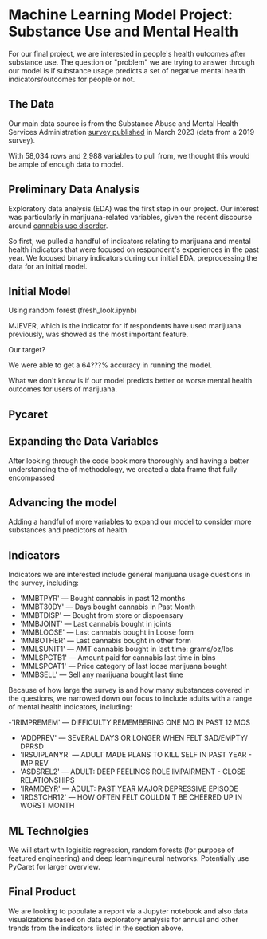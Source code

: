 # Machine Learning Model Project: Substance Use and Mental Health

For our final project, we are interested in people's health outcomes after substance use. The question or "problem" we are trying to answer through our model is if substance usage predicts a set of negative mental health indicators/outcomes for people or not.

## The Data

Our main data source is from the Substance Abuse and Mental Health Services Administration [survey published](https://www.datafiles.samhsa.gov/sites/default/files/field-uploads-protected/studies/NSDUH-2021/NSDUH-2021-datasets/NSDUH-2021-DS0001/NSDUH-2021-DS0001-info/NSDUH-2021-DS0001-info-codebook.pdf) in March 2023 (data from a 2019 survey).

With 58,034 rows and 2,988 variables to pull from, we thought this would be ample of enough data to model.

## Preliminary Data Analysis

Exploratory data analysis (EDA) was the first step in our project. Our interest was particularly in marijuana-related variables, given the recent discourse around [cannabis use disorder](https://www.washingtonpost.com/health/2023/07/31/marijuana-addiction-legal-recreational-sales/).

So first, we pulled a handful of indicators relating to marijuana and mental health indicators that were focused on respondent's experiences in the past year. We focused binary indicators during our initial EDA, preprocessing the data for an initial model.

## Initial Model



Using random forest (fresh_look.ipynb)

MJEVER, which is the indicator for if respondents have used marijuana previously, was showed as the most important feature.

Our target?

We were able to get a 64???% accuracy in running the model.

What we don't know is if our model predicts better or worse mental health outcomes for users of marijuana.

## Pycaret

## Expanding the Data Variables

After looking through the code book more thoroughly and having a better understanding the of methodology, we created a data frame that fully encompassed

## Advancing the model

Adding a handful of more variables to expand our model to consider more substances and predictors of health.

## Indicators

Indicators we are interested include general marijuana usage questions in the survey, including:

- 'MMBTPYR' — Bought cannabis in past 12 months
- 'MMBT30DY' — Days bought cannabis in Past Month
- 'MMBTDISP' — Bought from store or dispoensary
- 'MMBJOINT' — Last cannabis bought in joints
- 'MMBLOOSE' — Last cannabis bought in Loose form
- 'MMBOTHER' — Last cannabis bought in other form
- 'MMLSUNIT1' — AMT cannabis bought in last time: grams/oz/lbs
- 'MMLSPCTB1' — Amount paid for cannabis last time in bins
- 'MMLSPCAT1' — Price category of last loose marijuana bought
- 'MMBSELL' — Sell any marijuana bought last time

Because of how large the survey is and how many substances covered in the questions, we narrowed down our focus to include adults with a range of mental health indicators, including:

-'IRIMPREMEM' — DIFFICULTY REMEMBERING ONE MO IN PAST 12 MOS
- 'ADDPREV' — SEVERAL DAYS OR LONGER WHEN FELT SAD/EMPTY/ DPRSD
- 'IRSUIPLANYR' — ADULT MADE PLANS TO KILL SELF IN PAST YEAR - IMP REV
- 'ASDSREL2' — ADULT: DEEP FEELINGS ROLE IMPAIRMENT - CLOSE RELATIONSHIPS
- 'IRAMDEYR' — ADULT: PAST YEAR MAJOR DEPRESSIVE EPISODE
- 'IRDSTCHR12' — HOW OFTEN FELT COULDN'T BE CHEERED UP IN WORST MONTH

## ML Technolgies

We will start with logisitic regression, random forests (for purpose of featured engineering) and deep learning/neural networks. Potentially use PyCaret for larger overview.

## Final Product

We are looking to populate a report via a Jupyter notebook and also data visualizations based on data exploratory analysis for annual and other trends from the indicators listed in the section above.
